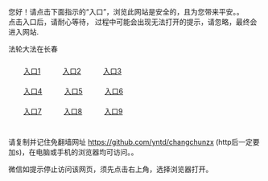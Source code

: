 您好！请点击下面指示的“入口”，浏览此网站是安全的，且为您带来平安。。 <br/>
点击入口后，请耐心等待， 过程中可能会出现无法打开的提示，请忽略，最终会进入网站. </br>

法轮大法在长春<br/>
<div style="padding:10px"><a style="margin:20px" target="_blank" href="https://d30jhgf7sxc180.cloudfront.net/2Qpsp?coxqjlxm" id="ccLink1" rel="nofollow">入口1</a> <a target="_blank" style="margin:20px" href="https://d24gyvoukkc94o.cloudfront.net/2Qpsp?fybyfjuv" id="ccLink2" rel="nofollow">入口2</a> <a style="margin:20px" target="_blank" href="https://dp6uflxo8cue3.cloudfront.net/2Qpsp?rwlmsud" id="ccLink3" rel="nofollow">入口3</a></div>

<div style="padding:10px" ><a style="margin:20px" target="_blank" href="https://d30jhgf7sxc180.cloudfront.net/2Qpsp?coxqjlxm" id="ccLink4" rel="nofollow">入口4</a> <a style="margin:20px" href="https://d24gyvoukkc94o.cloudfront.net/2Qpsp?fybyfjuv" target="_blank" id="ccLink5" rel="nofollow">入口5</a> <a style="margin:20px" href="https://dp6uflxo8cue3.cloudfront.net/2Qpsp?rwlmsud" target="_blank" id="ccLink6" rel="nofollow">入口6</a></div>

<div style="padding:10px"><a style="margin:20px" target="_blank" href="https://d30jhgf7sxc180.cloudfront.net/2Qpsp?coxqjlxm" id="ccLink7" rel="nofollow">入口7</a> <a style="margin:20px" href="https://d24gyvoukkc94o.cloudfront.net/2Qpsp?fybyfjuv" target="_blank" id="ccLink8" rel="nofollow">入口8</a> <a style="margin:20px" target="_blank" href="https://dp6uflxo8cue3.cloudfront.net/2Qpsp?rwlmsud" id="ccLink9" rel="nofollow">入口9</a></div>

<br/>



请复制并记住免翻墙网址 https://github.com/yntd/changchunzx (http后一定要加s)，在电脑或手机的浏览器均可访问。。<br/>

微信如提示停止访问该网页，须先点击右上角，选择浏览器打开。
